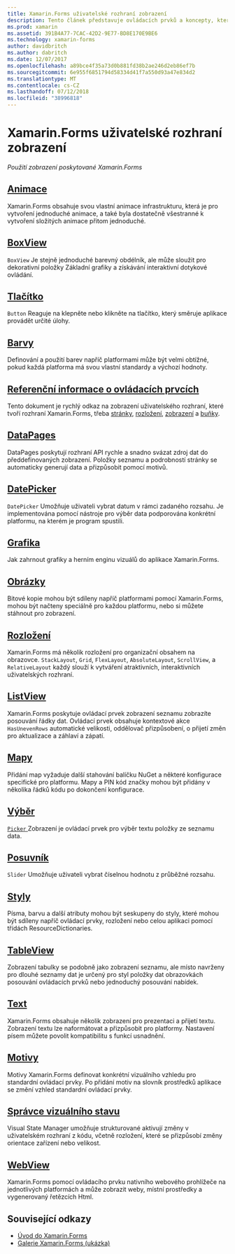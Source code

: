 ```yaml
---
title: Xamarin.Forms uživatelské rozhraní zobrazení
description: Tento článek představuje ovládacích prvků a koncepty, které se dá použít při vytváření uživatelského rozhraní aplikace Xamarin.Forms.
ms.prod: xamarin
ms.assetid: 391B4A77-7CAC-42D2-9E77-BD8E170E9BE6
ms.technology: xamarin-forms
author: davidbritch
ms.author: dabritch
ms.date: 12/07/2017
ms.openlocfilehash: a89bce4f35a73d0b881fd38b2ae246d2eb86ef7b
ms.sourcegitcommit: 6e955f6851794d58334d41f7a550d93a47e834d2
ms.translationtype: MT
ms.contentlocale: cs-CZ
ms.lasthandoff: 07/12/2018
ms.locfileid: "38996818"
---
```

# <a name="xamarinforms-user-interface-views"></a>Xamarin.Forms uživatelské rozhraní zobrazení

_Použití zobrazení poskytované Xamarin.Forms_

## <a name="animationanimationindexmd"></a>[Animace](animation/index.md)

Xamarin.Forms obsahuje svou vlastní animace infrastrukturu, která je pro vytvoření jednoduché animace, a také byla dostatečně všestranné k vytvoření složitých animace přitom jednoduché.

## <a name="boxviewboxviewmd"></a>[BoxView](boxview.md)

`BoxView` Je stejně jednoduché barevný obdélník, ale může sloužit pro dekorativní položky Základní grafiky a získávání interaktivní dotykové ovládání.

## <a name="buttonbuttonmd"></a>[Tlačítko](button.md)

`Button` Reaguje na klepněte nebo klikněte na tlačítko, který směruje aplikace provádět určité úlohy.

## <a name="colorscolorsmd"></a>[Barvy](colors.md)

Definování a použití barev napříč platformami může být velmi obtížné, pokud každá platforma má svou vlastní standardy a výchozí hodnoty.

## <a name="controls-referencecontrolsindexmd"></a>[Referenční informace o ovládacích prvcích](controls/index.md)

Tento dokument je rychlý odkaz na zobrazení uživatelského rozhraní, které tvoří rozhraní Xamarin.Forms, třeba [stránky](~/xamarin-forms/user-interface/controls/pages.md), [rozložení](~/xamarin-forms/user-interface/controls/layouts.md), [zobrazení](~/xamarin-forms/user-interface/controls/views.md) a [buňky](~/xamarin-forms/user-interface/controls/cells.md).

## <a name="datapagesdatapagesindexmd"></a>[DataPages](datapages/index.md)

DataPages poskytují rozhraní API rychle a snadno svázat zdroj dat do předdefinovaných zobrazení. Položky seznamu a podrobností stránky se automaticky generují data a přizpůsobit pomocí motivů.

## <a name="datepickerdatepickermd"></a>[DatePicker](datepicker.md)

`DatePicker` Umožňuje uživateli vybrat datum v rámci zadaného rozsahu. Je implementována pomocí nástroje pro výběr data podporována konkrétní platformu, na kterém je program spustili.

## <a name="graphicsgraphicsindexmd"></a>[Grafika](graphics/index.md)

Jak zahrnout grafiky a herním enginu vizuálů do aplikace Xamarin.Forms.

## <a name="imagesimagesmd"></a>[Obrázky](images.md)

Bitové kopie mohou být sdíleny napříč platformami pomocí Xamarin.Forms, mohou být načteny speciálně pro každou platformu, nebo si můžete stáhnout pro zobrazení.

## <a name="layoutslayoutsindexmd"></a>[Rozložení](layouts/index.md)

Xamarin.Forms má několik rozložení pro organizační obsahem na obrazovce. `StackLayout`, `Grid`, `FlexLayout`, `AbsoluteLayout`, `ScrollView`, a `RelativeLayout` každý slouží k vytváření atraktivních, interaktivních uživatelských rozhraní.

## <a name="listviewlistviewindexmd"></a>[ListView](listview/index.md)

Xamarin.Forms poskytuje ovládací prvek zobrazení seznamu zobrazíte posouvání řádky dat. Ovládací prvek obsahuje kontextové akce `HasUnevenRows` automatické velikosti, oddělovač přizpůsobení, o přijetí změn pro aktualizace a záhlaví a zápatí.

## <a name="mapsmapmd"></a>[Mapy](map.md)

Přidání map vyžaduje další stahování balíčku NuGet a některé konfigurace specifické pro platformu. Mapy a PIN kód značky mohou být přidány v několika řádků kódu po dokončení konfigurace.

## <a name="pickerpickerindexmd"></a>[Výběr](picker/index.md)

[ `Picker` ](xref:Xamarin.Forms.Picker) Zobrazení je ovládací prvek pro výběr textu položky ze seznamu data.

## <a name="sliderslidermd"></a>[Posuvník](slider.md)

`Slider` Umožňuje uživateli vybrat číselnou hodnotu z průběžné rozsahu.

## <a name="stylesstylesindexmd"></a>[Styly](styles/index.md)

Písma, barvu a další atributy mohou být seskupeny do styly, které mohou být sdíleny napříč ovládací prvky, rozložení nebo celou aplikaci pomocí třídách ResourceDictionaries.

## <a name="tableviewtableviewmd"></a>[TableView](tableview.md)

Zobrazení tabulky se podobně jako zobrazení seznamu, ale místo navrženy pro dlouhé seznamy dat je určený pro styl položky dat obrazovkách posouvání ovládacích prvků nebo jednoduchý posouvání nabídek.

## <a name="texttextindexmd"></a>[Text](text/index.md)

Xamarin.Forms obsahuje několik zobrazení pro prezentaci a přijetí textu. Zobrazení textu lze naformátovat a přizpůsobit pro platformy. Nastavení písem můžete povolit kompatibilitu s funkcí usnadnění.

## <a name="themesthemesindexmd"></a>[Motivy](themes/index.md)

Motivy Xamarin.Forms definovat konkrétní vizuálního vzhledu pro standardní ovládací prvky. Po přidání motiv na slovník prostředků aplikace se změní vzhled standardní ovládací prvky.

## <a name="visual-state-managervisual-state-managermd"></a>[Správce vizuálního stavu](visual-state-manager.md)

Visual State Manager umožňuje strukturované aktivují změny v uživatelském rozhraní z kódu, včetně rozložení, které se přizpůsobí změny orientace zařízení nebo velikost.

## <a name="webviewwebviewmd"></a>[WebView](webview.md)

Xamarin.Forms pomocí ovládacího prvku nativního webového prohlížeče na jednotlivých platformách a může zobrazit weby, místní prostředky a vygenerovaný řetězcích Html.


## <a name="related-links"></a>Související odkazy

- [Úvod do Xamarin.Forms](~/xamarin-forms/get-started/introduction-to-xamarin-forms.md)
- [Galerie Xamarin.Forms (ukázka)](https://developer.xamarin.com/samples/FormsGallery/)
